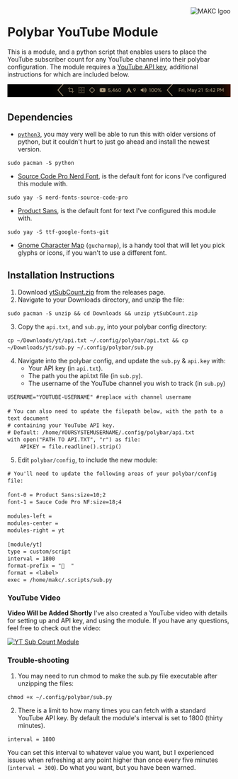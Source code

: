 <a href="https://makc.co">
    <img src="https://makccr.github.io/images/github-header.svg" alt="MAKC lgoo" title="MAKC" align="right" height="60" />
</a>

# Polybar YouTube Module
This is a module, and a python script that enables users to place the YouTube subscriber count for any YouTube channel into their polybar configuration. The module requires a [YouTube API key](https://developers.google.com/youtube/v3/getting-started), additional instructions for which are included below.

<p align="center">
<img src="https://github.com/makccr/pyt/blob/master/shot.png">
</p>

## Dependencies
* [``python3``](https://github.com/python), you may very well be able to run this with older versions of python, but it couldn't hurt to just go ahead and install the newest version.
```
sudo pacman -S python
```
* [Source Code Pro Nerd Font](https://github.com/ryanoasis/nerd-fonts), is the default font for icons I've configured this module with.
```
sudo yay -S nerd-fonts-source-code-pro
```
* [Product Sans](https://befonts.com/product-sans-font.html), is the default font for text I've configured this module with.
```
sudo yay -S ttf-google-fonts-git
```
* [Gnome Character Map](https://wiki.gnome.org/Apps/Gucharmap) (``gucharmap``), is a handy tool that will let you pick glyphs or icons, if you wan't to use a different font.

## Installation Instructions
1. Download [ytSubCount.zip](https://github.com/makccr/pyt/releases) from the releases page. 
2. Navigate to your Downloads directory, and unzip the file:
```
sudo pacman -S unzip && cd Downloads && unzip ytSubCount.zip
```
3. Copy the ``api.txt``, and ``sub.py``, into your polybar config directory:
```
cp ~/Downloads/yt/api.txt ~/.config/polybar/api.txt && cp ~/Downloads/yt/sub.py ~/.config/polybar/sub.py
```
4. Navigate into the polybar config, and update the ``sub.py`` & ``api.key`` with:
    * Your API key (in ``api.txt``).
    * The path you the api.txt file (in ``sub.py``).
    * The username of the YouTube channel you wish to track (in ``sub.py``)
```
USERNAME="YOUTUBE-USERNAME" #replace with channel username

# You can also need to update the filepath below, with the path to a text document
# containing your YouTube API key.
# Default: /home/YOURSYSTEMUSERNAME/.config/polybar/api.txt
with open("PATH TO API.TXT", "r") as file:
    APIKEY = file.readline().strip()
```
5. Edit ``polybar/config``, to include the new module: 
```
# You'll need to update the following areas of your polybar/config file:

font-0 = Product Sans:size=10;2
font-1 = Sauce Code Pro NF:size=18;4

modules-left = 
modules-center = 
modules-right = yt 

[module/yt]
type = custom/script
interval = 1800
format-prefix = "  "
format = <label>
exec = /home/makc/.scripts/sub.py
```

### YouTube Video
**Video Will be Added Shortly**
I've also created a YouTube video with details for setting up and API key, and using the module. If you have any questions, feel free to check out the video: 

[![YT Sub Count Module](https://img.youtube.com/vi/VIDEOID/maxresdefault.jpg)](https://youtu.be/VIDEOID)

### Trouble-shooting 
1. You may need to run chmod to make the sub.py file executable after unzipping the files: 
```
chmod +x ~/.config/polybar/sub.py
```
2. There is a limit to how many times you can fetch with a standard YouTube API key. By default the module's interval is set to 1800 (thirty minutes). 
```
interval = 1800
```
You can set this interval to whatever value you want, but I experienced issues when refreshing at any point higher than once every five minutes (``interval = 300``). Do what you want, but you have been warned.
